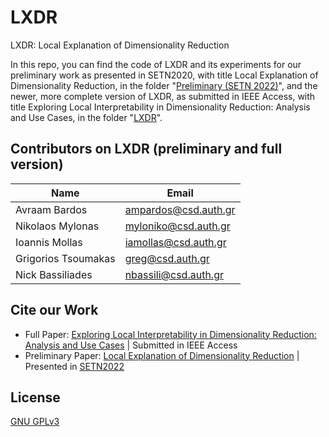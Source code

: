# LXDR
LXDR: Local Explanation of Dimensionality Reduction

In this repo, you can find the code of LXDR and its experiments for our preliminary work as presented in SETN2020, with title Local Explanation of Dimensionality Reduction, in the folder "[Preliminary (SETN 2022)](https://github.com/intelligence-csd-auth-gr/Interpretable-Unsupervised-Learning/tree/main/Preliminary%20(SETN%202022))", and the newer, more complete version of LXDR, as submitted in IEEE Access, with title Exploring Local Interpretability in Dimensionality Reduction: Analysis and Use Cases, in the folder "[LXDR](https://github.com/intelligence-csd-auth-gr/Interpretable-Unsupervised-Learning/tree/main/LXDR)".

## Contributors on LXDR (preliminary and full version)
Name | Email
--- | ---
| Avraam Bardos | ampardos@csd.auth.gr |
| Nikolaos Mylonas | myloniko@csd.auth.gr |
| Ioannis Mollas | iamollas@csd.auth.gr |
| Grigorios Tsoumakas | greg@csd.auth.gr |
| Nick Bassiliades | nbassili@csd.auth.gr |

## Cite our Work
- Full Paper: [Exploring Local Interpretability in Dimensionality Reduction: Analysis and Use Cases]() | Submitted in IEEE Access
- Preliminary Paper: [Local Explanation of Dimensionality Reduction](https://dl.acm.org/doi/abs/10.1145/3549737.3549770) | Presented in [SETN2022](https://hilab.di.ionio.gr/setn2022/)

## License
[GNU GPLv3](https://choosealicense.com/licenses/gpl-3.0/)
